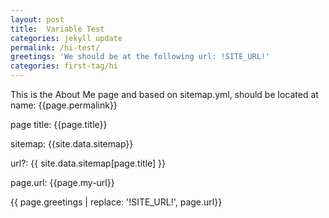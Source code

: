 ```yaml
---
layout: post
title:  Variable Test
categories: jekyll update
permalink: /hi-test/
greetings: 'We should be at the following url: !SITE_URL!'
categories: first-tag/hi
---
```

This is the About Me page and based on sitemap.yml, should be located at name: {{page.permalink}}

page title: {{page.title}}

sitemap: {{site.data.sitemap}}

url?: {{ site.data.sitemap[page.title] }}

page.url: {{page.my-url}}

{{ page.greetings | replace: '!SITE_URL!', page.url}}
